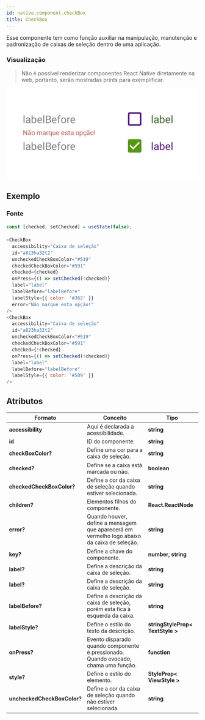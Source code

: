 ```yaml
---
id: native.component.checkBox
title: CheckBox
---
```


<!-- Component declaration begin -->

<!-- Component declaration end -->

<!-- Documentation begin -->

Esse componente tem como função auxiliar na manipulação, manutenção e padronização de caixas de seleção dentro de uma aplicação.

### Visualização
> Não é possível renderizar componentes React Native diretamente na web, portanto, serão mostradas prints para exemplificar.

![button](../static/img/screenshots/checkBox.jpg)

## Exemplo

### Fonte

```javascript
const [checked, setChecked] = useState(false);

<CheckBox
  accessibility="Caixa de seleção"
  id="a823ha32t2"
  uncheckedCheckBoxColor="#519"
  checkedCheckBoxColor="#591"
  checked={checked}
  onPress={() => setChecked(!checked)}
  label="label"
  labelBefore="labelBefore"
  labelStyle={{ color: '#362' }}
  error="Não marque esta opção!"
/>
<CheckBox
  accessibility="Caixa de seleção"
  id="a823ha32t2"
  uncheckedCheckBoxColor="#519"
  checkedCheckBoxColor="#591"
  checked={!checked}
  onPress={() => setChecked(!checked)}
  label="label"
  labelBefore="labelBefore"
  labelStyle={{ color: '#509' }}
/>
```


## Atributos

| Formato            | Conceito                                                                                                | Tipo                 |
| ------------------ | ------------------------------------------------------------------------------------------------------- | -------------------- |
| **accessibility**       | Aqui é declarada a acessibilidade.       | **string**   |
| **id**         | ID do componente. | **string**    |
| **checkBoxColor?**         | Define uma cor para a caixa de seleção. | **string**    |
| **checked?**      | Define se a caixa está marcada ou não.             | **boolean**  |
| **checkedCheckBoxColor?**    | Define a cor da caixa de seleção quando estiver selecionada.                      | **string** |
| **children?** | Elementos filhos do componente.                                                     | **React.ReactNode** |
| **error?** | Quando houver, define a mensagem que aparecerá em vermelho logo abaixo da caixa de seleção.          | **string** |
| **key?** 	| Define a chave do componente. 	| **number, string** 	|
| **label?** 	| Define a descrição da caixa de seleção. 	| **string** 	|
| **label?** 	| Define a descrição da caixa de seleção. 	| **string** 	|
| **labelBefore?** 	| Define a descrição da caixa de seleção, porém esta fica à esquerda da caixa. 	| **string** 	|
| **labelStyle?** 	| Define o estilo do texto da descrição. 	| **stringStyleProp< TextStyle >** 	|
| **onPress?**   | Evento disparado quando componente é pressionado. Quando evocado, chama uma função. | **function**        |
| **style?**   | Define o estilo do elemento. | **StyleProp< ViewStyle >**        |
| **uncheckedCheckBoxColor?**    | Define a cor da caixa de seleção quando não estiver selecionada.        | **string** |

<!-- Documentation end -->
